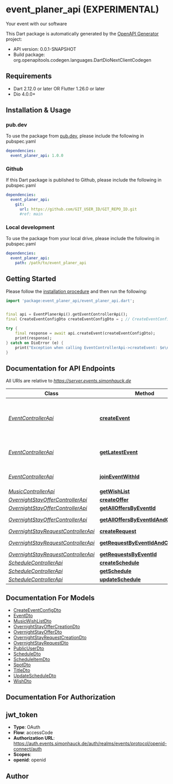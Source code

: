 # event_planer_api (EXPERIMENTAL)
Your event with our software

This Dart package is automatically generated by the [OpenAPI Generator](https://openapi-generator.tech) project:

- API version: 0.0.1-SNAPSHOT
- Build package: org.openapitools.codegen.languages.DartDioNextClientCodegen

## Requirements

* Dart 2.12.0 or later OR Flutter 1.26.0 or later
* Dio 4.0.0+

## Installation & Usage

### pub.dev
To use the package from [pub.dev](https://pub.dev), please include the following in pubspec.yaml
```yaml
dependencies:
  event_planer_api: 1.0.0
```

### Github
If this Dart package is published to Github, please include the following in pubspec.yaml
```yaml
dependencies:
  event_planer_api:
    git:
      url: https://github.com/GIT_USER_ID/GIT_REPO_ID.git
      #ref: main
```

### Local development
To use the package from your local drive, please include the following in pubspec.yaml
```yaml
dependencies:
  event_planer_api:
    path: /path/to/event_planer_api
```

## Getting Started

Please follow the [installation procedure](#installation--usage) and then run the following:

```dart
import 'package:event_planer_api/event_planer_api.dart';


final api = EventPlanerApi().getEventControllerApi();
final CreateEventConfigDto createEventConfigDto = ; // CreateEventConfigDto | 

try {
    final response = await api.createEvent(createEventConfigDto);
    print(response);
} catch on DioError (e) {
    print("Exception when calling EventControllerApi->createEvent: $e\n");
}

```

## Documentation for API Endpoints

All URIs are relative to *https://server.events.simonhauck.de*

Class | Method | HTTP request | Description
------------ | ------------- | ------------- | -------------
[*EventControllerApi*](doc/EventControllerApi.md) | [**createEvent**](doc/EventControllerApi.md#createevent) | **POST** /api/events | Create a new event, where the current user is the admin
[*EventControllerApi*](doc/EventControllerApi.md) | [**getLatestEvent**](doc/EventControllerApi.md#getlatestevent) | **GET** /api/events/latest | Get your latest active event
[*EventControllerApi*](doc/EventControllerApi.md) | [**joinEventWithId**](doc/EventControllerApi.md#joineventwithid) | **POST** /api/events/{eventId}/users | Join an event as guest
[*MusicControllerApi*](doc/MusicControllerApi.md) | [**getWishList**](doc/MusicControllerApi.md#getwishlist) | **GET** /api/music/wishlist/{eventId} | 
[*OvernightStayOfferControllerApi*](doc/OvernightStayOfferControllerApi.md) | [**createOffer**](doc/OvernightStayOfferControllerApi.md#createoffer) | **POST** /overnight-stays/offers/events/{eventId} | 
[*OvernightStayOfferControllerApi*](doc/OvernightStayOfferControllerApi.md) | [**getAllOffersByEventId**](doc/OvernightStayOfferControllerApi.md#getalloffersbyeventid) | **GET** /overnight-stays/offers/events/{eventId} | 
[*OvernightStayOfferControllerApi*](doc/OvernightStayOfferControllerApi.md) | [**getAllOffersByEventIdAndCreatorId**](doc/OvernightStayOfferControllerApi.md#getalloffersbyeventidandcreatorid) | **GET** /overnight-stays/offers/events/{eventId}/creators/{creatorId} | 
[*OvernightStayRequestControllerApi*](doc/OvernightStayRequestControllerApi.md) | [**createRequest**](doc/OvernightStayRequestControllerApi.md#createrequest) | **POST** /overnight-stays/requests/events/{eventId} | 
[*OvernightStayRequestControllerApi*](doc/OvernightStayRequestControllerApi.md) | [**getRequestByEventIdAndCreatorId**](doc/OvernightStayRequestControllerApi.md#getrequestbyeventidandcreatorid) | **GET** /overnight-stays/requests/events/{eventId}/creators/{creatorId} | 
[*OvernightStayRequestControllerApi*](doc/OvernightStayRequestControllerApi.md) | [**getRequestsByEventId**](doc/OvernightStayRequestControllerApi.md#getrequestsbyeventid) | **GET** /overnight-stays/requests/events/{eventId} | 
[*ScheduleControllerApi*](doc/ScheduleControllerApi.md) | [**createSchedule**](doc/ScheduleControllerApi.md#createschedule) | **POST** /api/events/{eventId}/schedule | 
[*ScheduleControllerApi*](doc/ScheduleControllerApi.md) | [**getSchedule**](doc/ScheduleControllerApi.md#getschedule) | **GET** /api/events/{eventId}/schedule | 
[*ScheduleControllerApi*](doc/ScheduleControllerApi.md) | [**updateSchedule**](doc/ScheduleControllerApi.md#updateschedule) | **PUT** /api/events/{eventId}/schedule | 


## Documentation For Models

 - [CreateEventConfigDto](doc/CreateEventConfigDto.md)
 - [EventDto](doc/EventDto.md)
 - [MusicWishListDto](doc/MusicWishListDto.md)
 - [OvernightStayOfferCreationDto](doc/OvernightStayOfferCreationDto.md)
 - [OvernightStayOfferDto](doc/OvernightStayOfferDto.md)
 - [OvernightStayRequestCreationDto](doc/OvernightStayRequestCreationDto.md)
 - [OvernightStayRequestDto](doc/OvernightStayRequestDto.md)
 - [PublicUserDto](doc/PublicUserDto.md)
 - [ScheduleDto](doc/ScheduleDto.md)
 - [ScheduleItemDto](doc/ScheduleItemDto.md)
 - [SpotDto](doc/SpotDto.md)
 - [TitleDto](doc/TitleDto.md)
 - [UpdateScheduleDto](doc/UpdateScheduleDto.md)
 - [WishDto](doc/WishDto.md)


## Documentation For Authorization


## jwt_token

- **Type**: OAuth
- **Flow**: accessCode
- **Authorization URL**: https://auth.events.simonhauck.de/auth/realms/events/protocol/openid-connect/auth
- **Scopes**: 
 - **openid**: openid


## Author



